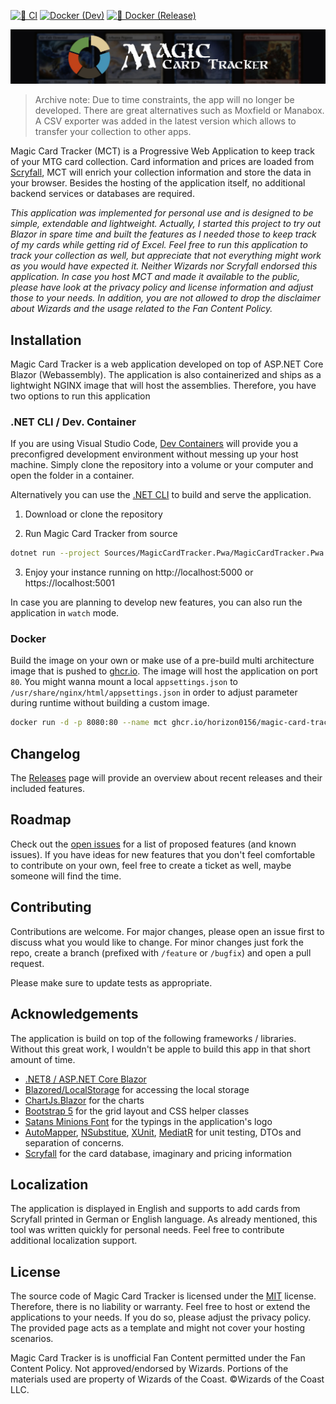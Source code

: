 [![🚨 CI](https://github.com/Horizon0156/MagicCardTracker/actions/workflows/continiuos_integration.yml/badge.svg)](https://github.com/Horizon0156/MagicCardTracker/actions/workflows/continiuos_integration.yml)
[![Docker (Dev)](https://github.com/Horizon0156/MagicCardTracker/actions/workflows/continious_delivery.yml/badge.svg)](https://github.com/Horizon0156/MagicCardTracker/actions/workflows/continious_delivery.yml)
[![🐳 Docker (Release)](https://github.com/Horizon0156/MagicCardTracker/actions/workflows/release.yml/badge.svg)](https://github.com/Horizon0156/MagicCardTracker/actions/workflows/release.yml)

![Magic Card Tracker](https://raw.githubusercontent.com/Horizon0156/MagicCardTracker/main/Artwork/banner_small.jpg)

> Archive note: Due to time constraints, the app will no longer be developed. There are great alternatives such as Moxfield or Manabox. A CSV exporter was added in the latest version which allows to transfer your collection to other apps.

Magic Card Tracker (MCT) is a Progressive Web Application to keep track of your MTG card collection. Card information and prices are loaded from [Scryfall](https://scryfall.com), MCT will enrich your collection information and store the data in your browser. Besides the hosting of the application itself, no additional backend services or databases are required. 

_This application was implemented for personal use and is designed to be simple, extendable and lightweight. Actually, I started this project to try out Blazor in spare time and built the features as I needed those to keep track of my cards while getting rid of Excel. Feel free to run this application to track your collection as well, but appreciate that not everything might work as you would have expected it. Neither Wizards nor Scryfall endorsed this application. In case you host MCT and made it available to the public, please have look at the privacy policy and license information and adjust those to your needs. In addition, you are not allowed to drop the disclaimer about Wizards and the usage related to the Fan Content Policy._

## Installation

Magic Card Tracker is a web application developed on top of ASP.NET Core Blazor (Webassembly). The application is also containerized and ships as a lightwight NGINX image that will host the assemblies. Therefore, you have two options to run this application

### .NET CLI / Dev. Container

If you are using Visual Studio Code, [Dev Containers](https://code.visualstudio.com/docs/remote/containers) will provide you a preconfigred development environment without messing up your host machine. Simply clone the repository into a volume or your computer and open the folder in a container.

Alternatively you can use the [.NET CLI](https://dotnet.microsoft.com/download) to build and serve the application.

1. Download or clone the repository

2. Run Magic Card Tracker from source
```bash
dotnet run --project Sources/MagicCardTracker.Pwa/MagicCardTracker.Pwa.csproj
```
3. Enjoy your instance running on http://localhost:5000 or https://localhost:5001

In case you are planning to develop new features, you can also run the application in `watch` mode. 

### Docker 
Build the image on your own or make use of a pre-build multi architecture image that is pushed to [ghcr.io](https://github.com/Horizon0156/MagicCardTracker/pkgs/container/magic-card-tracker). The image will host the application on port `80`. You might wanna mount a local `appsettings.json` to `/usr/share/nginx/html/appsettings.json` in order to adjust parameter during runtime without building a custom image. 

```bash
docker run -d -p 8080:80 --name mct ghcr.io/horizon0156/magic-card-tracker
```

## Changelog
The [Releases](https://github.com/Horizon0156/MagicCardTracker/releases) page will provide an overview about recent releases and their included features.

## Roadmap
Check out the [open issues](https://github.com/Horizon0156/MagicCardTracker/issues) for a list of proposed features (and known issues). If you have ideas for new features that you don't feel comfortable to contribute on your own, feel free to create a ticket as well, maybe someone will find the time.

## Contributing
Contributions are welcome. For major changes, please open an issue first to discuss what you would like to change. For minor changes just fork the repo, create a branch (prefixed with `/feature` or `/bugfix`) and open a pull request. 

Please make sure to update tests as appropriate.

## Acknowledgements
The application is build on top of the following frameworks / libraries. Without this great work, I wouldn't be apple to build this app in that short amount of time.

* [.NET8 / ASP.NET Core Blazor](https://docs.microsoft.com/en-us/aspnet/core/blazor) 
* [Blazored/LocalStorage](https://github.com/Blazored/LocalStorage) for accessing the local storage
* [ChartJs.Blazor](https://github.com/mariusmuntean/ChartJs.Blazor) for the charts
* [Bootstrap 5](https://getbootstrap.com/docs/5.0/getting-started/introduction/) for the grid layout and CSS helper classes
* [Satans Minions Font](https://www.dafont.com/satans-minions.font) for the typings in the application's logo
* [AutoMapper](https://automapper.org/), [NSubstitue](https://nsubstitute.github.io/), [XUnit](https://xunit.net/), [MediatR](https://github.com/jbogard/MediatR) for unit testing, DTOs and separation of concerns.
* [Scryfall](https://scryfall.com/) for the card database, imaginary and pricing information

## Localization
The application is displayed in English and supports to add cards from Scryfall printed in German or English language. As already mentioned, this tool was written quickly for personal needs. Feel free to contribute additional localization support.

## License
The source code of Magic Card Tracker is licensed under the [MIT](https://choosealicense.com/licenses/mit/) license. Therefore, there is no liability or warranty. Feel free to host or extend the applications to your needs. If you do so, please adjust the privacy policy. The provided page acts as a template and might not cover your hosting scenarios. 

Magic Card Tracker is is unofficial Fan Content permitted under the Fan Content Policy. Not approved/endorsed by Wizards. Portions of the materials used are property of Wizards of the Coast. ©Wizards of the Coast LLC. 
